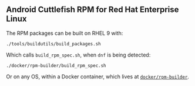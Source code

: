 ## Android Cuttlefish RPM for Red Hat Enterprise Linux

The RPM packages can be built on RHEL 9 with:

    ./tools/buildutils/build_packages.sh

Which calls `build_rpm_spec.sh`, when `dnf` is being detected:

    ./docker/rpm-builder/build_rpm_spec.sh

Or on any OS, within a Docker container, which lives at [`docker/rpm-builder`](https://github.com/google/android-cuttlefish/tree/main/docker/rpm-builder).
